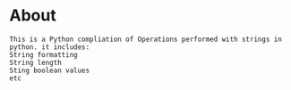 # About
  	This is a Python compliation of Operations performed with strings in python. it includes:
	String formatting
	String length
	Sting boolean values 
	etc
